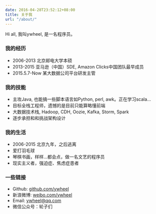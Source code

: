```yaml
---
date: 2016-04-28T23:52:12+08:00
title: 关于我
url: "/about/"
---
```


Hi all, 我叫ywheel, 是一名程序员。

### 我的经历

- 2006-2013 北京邮电大学本硕
- 2013-2015 亚马逊（中国）SDE, Amazon Clicks中国团队最早成员
- 2015.5.7-Now 某大数据公司平台研发主管

### 我的技能

- 主攻Java, 也能搞一些脚本语言如Python, perl, awk。正在学习scala...
- 目标全栈工程师，遗憾的是目前只能算略懂前端
- 大数据技术栈, Hadoop, CDH, Oozie, Kafka, Storm, Spark
- 逐步承担和和挑战架构设计

### 我的生活

- 2006-2015 北京九年，之后逃离
- 爱打羽毛球
- 琴棋书画，样样...都会点，做一名文艺的程序员
- 现实主义者，强迫症、焦虑症患者

### 一些链接

- Github: [github.com/ywheel](https://github.com/ywheel)
- 新浪微博: [weibo.com/ywheel](http://weibo.com/ywheel)
- Email: ywheel@qq.com
- 微信公众号：轮子们